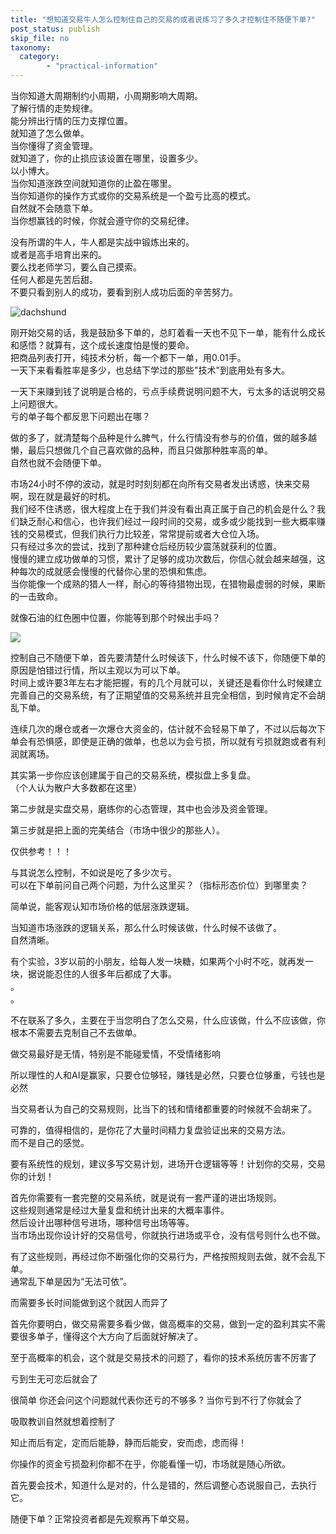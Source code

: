```yaml
---
title: "想知道交易牛人怎么控制住自己的交易的或者说练习了多久才控制住不随便下单?"
post_status: publish
skip_file: no
taxonomy:
  category:
        - "practical-information"
---
```


当你知道大周期制约小周期，小周期影响大周期。  
了解行情的走势规律。  
能分辨出行情的压力支撑位置。  
就知道了怎么做单。  
当你懂得了资金管理。  
就知道了，你的止损应该设置在哪里，设置多少。  
以小博大。  
当你知道涨跌空间就知道你的止盈在哪里。  
当你知道你的操作方式或你的交易系统是一个盈亏比高的模式。  
自然就不会随意下单。  
当你想赢钱的时候，你就会遵守你的交易纪律。

没有所谓的牛人，牛人都是实战中锻炼出来的。  
或者是高手培育出来的。  
要么找老师学习，要么自己摸索。  
任何人都是先苦后甜。  
不要只看到别人的成功，要看到别人成功后面的辛苦努力。

![dachshund](https://cdn.fendou.la/funstoutiao/2020/11/143108958.jpg)

刚开始交易的话，我是鼓励多下单的，总盯着看一天也不见下一单，能有什么成长和感悟？就算有，这个成长速度怕是慢的要命。  
把商品列表打开，纯技术分析，每一个都下一单，用0.01手。  
一天下来看看胜率是多少，也总结下学过的那些"技术"到底用处有多大。

一天下来赚到钱了说明是合格的，亏点手续费说明问题不大，亏太多的话说明交易上问题很大。  
亏的单子每个都反思下问题出在哪？

做的多了，就清楚每个品种是什么脾气，什么行情没有参与的价值，做的越多越懒，最后只想做几个自己喜欢做的品种，而且只做那种胜率高的单。  
自然也就不会随便下单。

市场24小时不停的波动，就是时时刻刻都在向所有交易者发出诱惑，快来交易啊，现在就是最好的时机。  
我们经不住诱惑，很大程度上在于我们并没有看出真正属于自己的机会是什么？我们缺乏耐心和信心，也许我们经过一段时间的交易，或多或少能找到一些大概率赚钱的交易模式，但我们执行力比较差，常常提前或者大仓位入场。  
只有经过多次的尝试，找到了那种建仓后经历较少震荡就获利的位置。  
慢慢的建立成功做单的习惯，累计了足够的成功次数后，你信心就会越来越强，这种每次的成就感会慢慢的代替你心里的恐惧和焦虑。  
当你能像一个成熟的猎人一样，耐心的等待猎物出现，在猎物最虚弱的时候，果断的一击致命。

就像石油的红色圈中位置，你能等到那个时候出手吗？

![](https://cdn.fendou.la/funstoutiao/2020/11/062350020.jpg)

控制自己不随便下单，首先要清楚什么时候该下，什么时候不该下，你随便下单的原因是怕错过行情，所以主观以为可以下单。  
时间上或许要3年左右才能把握，有的几个月就可以，关键还是看你什么时候建立完善自己的交易系统，有了正期望值的交易系统并且完全相信，到时候肯定不会胡乱下单。

连续几次的爆仓或者一次爆仓大资金的，估计就不会轻易下单了，不过以后每次下单会有恐惧感，即使是正确的做单，也总以为会亏损，所以就有亏损就跑或者有利润就离场。

其实第一步你应该创建属于自己的交易系统，模拟盘上多复盘。  
（个人认为散户大多数都在这里）

第二步就是实盘交易，磨练你的心态管理，其中也会涉及资金管理。

第三步就是把上面的完美结合（市场中很少的那些人）。

仅供参考！！！

与其说怎么控制，不如说是吃了多少次亏。  
可以在下单前问自己两个问题，为什么这里买？（指标形态价位）到哪里卖？

简单说，能客观认知市场价格的低层涨跌逻辑。

当知道市场涨跌的逻辑关系，那么什么时候该做，什么时候不该做了。  
自然清晰。

有个实验，3岁以前的小朋友，给每人发一块糖，如果两个小时不吃，就再发一块，据说能忍住的人很多年后都成了大事。  
。  
。

不在联系了多久，主要在于当您明白了怎么交易，什么应该做，什么不应该做，你根本不需要去克制自己不去做单。

做交易最好是无情，特别是不能碰爱情，不受情绪影响

所以理性的人和AI是赢家，只要仓位够轻，赚钱是必然，只要仓位够重，亏钱也是必然

当交易者认为自己的交易规则，比当下的钱和情绪都重要的时候就不会胡来了。

可靠的，值得相信的，是你花了大量时间精力复盘验证出来的交易方法。  
而不是自己的感觉。

要有系统性的规划，建议多写交易计划，进场开仓逻辑等等！计划你的交易，交易你的计划！

首先你需要有一套完整的交易系统，就是说有一套严谨的进出场规则。  
这些规则通常是经过大量复盘和统计出来的大概率事件。  
然后设计出哪种信号进场，哪种信号出场等等。  
当市场出现你设计好的交易信号，你就执行进场或平仓，没有信号则什么也不做。

有了这些规则，再经过你不断强化你的交易行为，严格按照规则去做，就不会乱下单。  
通常乱下单是因为“无法可依”。

而需要多长时间能做到这个就因人而异了

首先你要明白，做交易需要多看少做，做高概率的交易，做到一定的盈利其实不需要很多单子，懂得这个大方向了后面就好解决了。

至于高概率的机会，这个就是交易技术的问题了，看你的技术系统厉害不厉害了

亏到生无可恋后就会了

很简单 你还会问这个问题就代表你还亏的不够多 ? 当你亏到不行了你就会了

吸取教训自然就想着控制了

知止而后有定，定而后能静，静而后能安，安而虑，虑而得！

你操作的资金亏损盈利你都不在乎，你能看懂一切，市场就是随心所欲。

首先要会技术，知道什么是对的，什么是错的，然后调整心态说服自己，去执行它。

随便下单？正常投资者都是先观察再下单交易。
